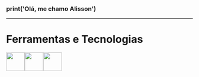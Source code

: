  ### print('Olá, me chamo Alisson')
 <hr>
<h1>Ferramentas e Tecnologias</h1>

<img src="https://cdn.jsdelivr.net/gh/devicons/devicon/icons/python/python-original.svg" width="50" height="50"/><img src="https://cdn.jsdelivr.net/gh/devicons/devicon/icons/pycharm/pycharm-original.svg" width="50" height="50"/><img src="https://cdn.jsdelivr.net/gh/devicons/devicon/icons/vscode/vscode-original.svg" width="50" height="50"/>
          
          
          
